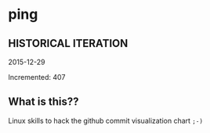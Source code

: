 # ping

## HISTORICAL ITERATION
2015-12-29

Incremented: 407

## What is this?? 
Linux skills to hack the github commit visualization chart `;-)`
